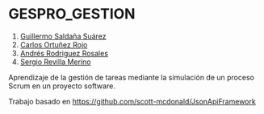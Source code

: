 # GESPRO_GESTION

  1. [Guillermo Saldaña Suárez](https://github.com/GuillermoSaldana) 
  2. [Carlos Ortuñez Rojo](https://github.com/CarlosOrtu)
  3. [Andrés Rodriguez Rosales](https://github.com/andriu99)
  4. [Sergio Revilla Merino](https://github.com/srevilla999)
  
Aprendizaje de la gestión de tareas mediante la simulación de un proceso Scrum en un proyecto software.

Trabajo basado en https://github.com/scott-mcdonald/JsonApiFramework
